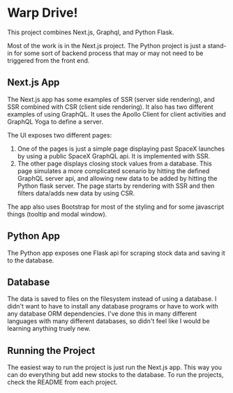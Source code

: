 # Warp Drive!
This project combines Next.js, Graphql, and Python Flask.

Most of the work is in the Next.js project. The Python project is just a stand-in for some sort of backend process that may or may not need to be triggered from the front end.

## Next.js App
The Next.js app has some examples of SSR (server side rendering), and SSR combined with CSR (client side rendering). It also has two different examples of using GraphQL. It uses the Apollo Client for client activities and GraphQL Yoga to define a server.

The UI exposes two different pages:
1. One of the pages is just a simple page displaying past SpaceX launches by using a public SpaceX GraphQL api. It is implemented with SSR.
2. The other page displays closing stock values from a database. This page simulates a more complicated scenario by hitting the defined GraphQL server api, and allowing new data to be added by hitting the Python flask server. The page starts by rendering with SSR and then filters data/adds new data by using CSR.

The app also uses Bootstrap for most of the styling and for some javascript things (tooltip and modal window).

## Python App
The Python app exposes one Flask api for scraping stock data and saving it to the database.

## Database
The data is saved to files on the filesystem instead of using a database. I didn't want to have to install any database programs or have to work with any database ORM dependencies. I've done this in many different languages with many different databases, so didn't feel like I would be learning anything truely new.

## Running the Project
The easiest way to run the project is just run the Next.js app. This way you can do everything but add new stocks to the database. To run the projects, check the README from each project.
